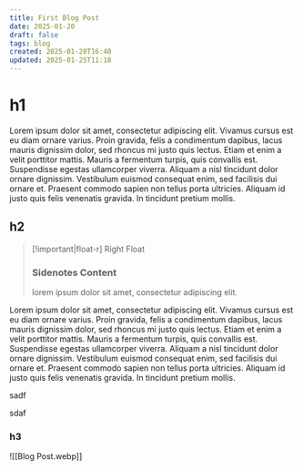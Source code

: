 ```yaml
---
title: First Blog Post
date: 2025-01-20
draft: false
tags: blog
created: 2025-01-20T16:40
updated: 2025-01-25T11:18
---
```

# h1
Lorem ipsum dolor sit amet, consectetur adipiscing elit. Vivamus cursus est eu diam ornare varius. Proin gravida, felis a condimentum dapibus, lacus mauris dignissim dolor, sed rhoncus mi justo quis lectus. Etiam et enim a velit porttitor mattis. Mauris a fermentum turpis, quis convallis est. Suspendisse egestas ullamcorper viverra. Aliquam a nisl tincidunt dolor ornare dignissim. Vestibulum euismod consequat enim, sed facilisis dui ornare et. Praesent commodo sapien non tellus porta ultricies. Aliquam id justo quis felis venenatis gravida. In tincidunt pretium mollis.

## h2
> [!important|float-r] Right Float
> ### Sidenotes Content
> lorem ipsum dolor sit amet, consectetur adipiscing elit.


Lorem ipsum dolor sit amet, consectetur adipiscing elit. Vivamus cursus est eu diam ornare varius. Proin gravida, felis a condimentum dapibus, lacus mauris dignissim dolor, sed rhoncus mi justo quis lectus. Etiam et enim a velit porttitor mattis. Mauris a fermentum turpis, quis convallis est. Suspendisse egestas ullamcorper viverra. Aliquam a nisl tincidunt dolor ornare dignissim. Vestibulum euismod consequat enim, sed facilisis dui ornare et. Praesent commodo sapien non tellus porta ultricies. Aliquam id justo quis felis venenatis gravida. In tincidunt pretium mollis.

sadf

sdaf

### h3
![[Blog Post.webp]]
